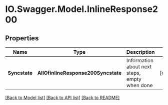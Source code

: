 # IO.Swagger.Model.InlineResponse200
## Properties

Name | Type | Description | Notes
------------ | ------------- | ------------- | -------------
**Syncstate** | **AllOfinlineResponse200Syncstate** | Information about next steps, empty when done | [optional] 

[[Back to Model list]](../README.md#documentation-for-models) [[Back to API list]](../README.md#documentation-for-api-endpoints) [[Back to README]](../README.md)

